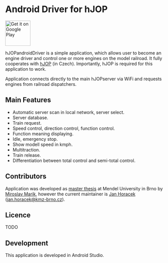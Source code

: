 # Android Driver for hJOP

<a href='https://play.google.com/store/apps/details?id=cz.mendelu.xmarik.train_manager&pcampaignid=MKT-Other-global-all-co-prtnr-py-PartBadge-Mar2515-1'><img alt='Get it on Google Play' src='https://play.google.com/intl/en_us/badges/images/generic/en_badge_web_generic.png' height="80px"/></a>

hJOPandroidDriver is a simple application, which allows user to become an
engine driver and control one or more engines on the model railroad. It fully
cooperates with [hJOP](http://hjop.kmz-brno.cz) (in Czech). Importantly,
hJOP is required for this application to work.

Application connects directly to the main hJOPserver via WiFi and requests
engines from railroad dispatchers.

## Main Features

 * Automatic server scan in local network, server select.
 * Server database.
 * Train request.
 * Speed control, direction control, function control.
 * Function meaning displaying.
 * Idle, emergency stop.
 * Show modell speed in kmph.
 * Multitraction.
 * Train release.
 * Differentiation between total control and semi-total control.

## Contributors

Application was developed as [master thesis](http://is.mendelu.cz/lide/clovek.pl?id=43049;zalozka=7;studium=77602;zp=54008)
at Mendel University in Brno by [Miroslav Marik](http://is.mendelu.cz/lide/clovek.pl?id=43049),
however the current maintainer is [Jan Horacek](http://apophis.cz/)
([jan.horacek@kmz-brno.cz](mailto:jan.horacek@kmz-brno.cz)).

## Licence

TODO

## Development

This application is developed in Android Studio.
